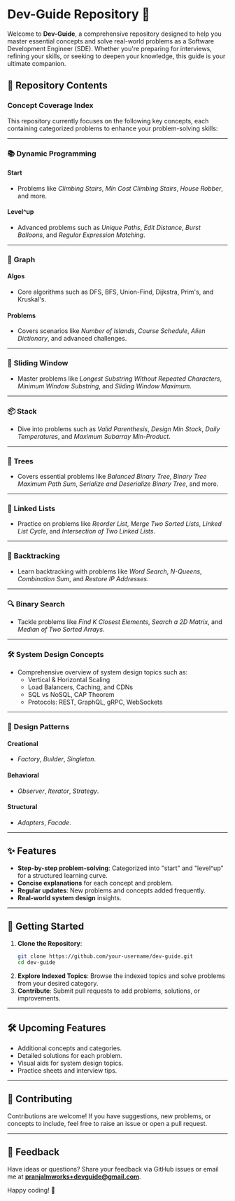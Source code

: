 # Dev-Guide Repository 🚀

Welcome to **Dev-Guide**, a comprehensive repository designed to help you master essential concepts and solve real-world problems as a Software Development Engineer (SDE). Whether you're preparing for interviews, refining your skills, or seeking to deepen your knowledge, this guide is your ultimate companion. 

## 📝 Repository Contents

### Concept Coverage Index
This repository currently focuses on the following key concepts, each containing categorized problems to enhance your problem-solving skills:

---

### 📚 **Dynamic Programming**
#### Start
- Problems like *Climbing Stairs*, *Min Cost Climbing Stairs*, *House Robber*, and more.
#### Level^up
- Advanced problems such as *Unique Paths*, *Edit Distance*, *Burst Balloons*, and *Regular Expression Matching*.

---

### 🔗 **Graph**
#### Algos
- Core algorithms such as DFS, BFS, Union-Find, Dijkstra, Prim's, and Kruskal's.
#### Problems
- Covers scenarios like *Number of Islands*, *Course Schedule*, *Alien Dictionary*, and advanced challenges.

---

### 🔄 **Sliding Window**
- Master problems like *Longest Substring Without Repeated Characters*, *Minimum Window Substring*, and *Sliding Window Maximum*.

---

### 📦 **Stack**
- Dive into problems such as *Valid Parenthesis*, *Design Min Stack*, *Daily Temperatures*, and *Maximum Subarray Min-Product*.

---

### 🌳 **Trees**
- Covers essential problems like *Balanced Binary Tree*, *Binary Tree Maximum Path Sum*, *Serialize and Deserialize Binary Tree*, and more.

---

### 🔗 **Linked Lists**
- Practice on problems like *Reorder List*, *Merge Two Sorted Lists*, *Linked List Cycle*, and *Intersection of Two Linked Lists*.

---

### 🔄 **Backtracking**
- Learn backtracking with problems like *Word Search*, *N-Queens*, *Combination Sum*, and *Restore IP Addresses*.

---

### 🔍 **Binary Search**
- Tackle problems like *Find K Closest Elements*, *Search a 2D Matrix*, and *Median of Two Sorted Arrays*.

---

### 🛠 **System Design Concepts**
- Comprehensive overview of system design topics such as:
  - Vertical & Horizontal Scaling
  - Load Balancers, Caching, and CDNs
  - SQL vs NoSQL, CAP Theorem
  - Protocols: REST, GraphQL, gRPC, WebSockets

---

### 🔧 **Design Patterns**
#### Creational
- *Factory*, *Builder*, *Singleton*.
#### Behavioral
- *Observer*, *Iterator*, *Strategy*.
#### Structural
- *Adapters*, *Facade*.

---

## ✨ Features
- **Step-by-step problem-solving**: Categorized into "start" and "level^up" for a structured learning curve.
- **Concise explanations** for each concept and problem.
- **Regular updates**: New problems and concepts added frequently.
- **Real-world system design** insights.

---

## 🔧 Getting Started
1. **Clone the Repository**:
   ```bash
   git clone https://github.com/your-username/dev-guide.git
   cd dev-guide
   ```
2. **Explore Indexed Topics**:
   Browse the indexed topics and solve problems from your desired category.
3. **Contribute**:
   Submit pull requests to add problems, solutions, or improvements.

---

## 🛠 Upcoming Features
- Additional concepts and categories.
- Detailed solutions for each problem.
- Visual aids for system design topics.
- Practice sheets and interview tips.

---

## 🤝 Contributing
Contributions are welcome! If you have suggestions, new problems, or concepts to include, feel free to raise an issue or open a pull request.

---

## 📩 Feedback
Have ideas or questions? Share your feedback via GitHub issues or email me at **[pranjalmworks+devguide@gmail.com](mailto:pranjalmworks+devguide@gmail.com)**.

Happy coding! 🎉

